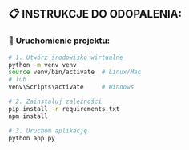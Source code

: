 ## 📋 **INSTRUKCJE DO ODOPALENIA:**

### 🚀 **Uruchomienie projektu:**
```bash
# 1. Utwórz środowisko wirtualne
python -m venv venv
source venv/bin/activate  # Linux/Mac
# lub
venv\Scripts\activate     # Windows

# 2. Zainstaluj zależności
pip install -r requirements.txt
npm install

# 3. Uruchom aplikację
python app.py
```